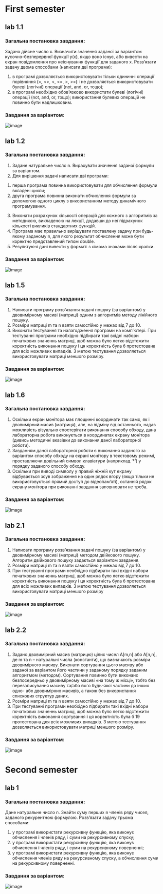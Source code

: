 # **First semester**
## lab 1.1

### Загальна постановка завдання:

Задано дійсне число x. Визначити значення заданої за варіантом
кусочно-безперервної функції y(x), якщо воно існує, або вивести на екран
повідомлення про неіснування функції для заданого x.
Розв’язати задачу двома способами (написати дві програми):
1) в програмі дозволяється використовувати тільки одиничні операції
порівняння (=, <>, <, <=, >, >=) і не дозволяється використовувати булеві
(логічні) операції (not, and, or, тощо);
2) в програмі необхідно обов’язково використати булеві (логічні) операції
(not, and, or, тощо); використання булевих операцій не повинно бути
надлишковим.

### Завдання за варіантом:

![image](https://github.com/dufedanceq/ASDLabs1Year/assets/103373187/b2c517f7-9b97-4be0-b45f-38e62cf7e4a0)

## lab 1.2

### Загальна постановка завдання:

1. Задане натуральне число n. Вирахувати значення заданої формули за
варіантом.
2. Для вирішення задачі написати дві програми:
1) перша програма повинна використовувати для обчислення формули
вкладені цикли;
2) друга програма повинна виконати обчислення формули за допомогою
одного циклу з використанням методу динамічного програмування.
3. Виконати розрахунок кількості операцій для кожного з алгоритмів за
методикою, викладеною на лекції, додавши до неї підрахунок кількості
викликів стандартних функцій.
4. Програма має правильно вирішувати поставлену задачу при будь-якому
заданому n, для якого результат обчислення може бути коректно
представлений типом double.
5. Результуючі дані вивести у форматі з сімома знаками після крапки.

### Завдання за варіантом:

![image](https://github.com/dufedanceq/ASDLabs1Year/assets/103373187/677a378f-9735-41aa-b996-9c811bb29be0)

## lab 1.5

### Загальна постановка завдання:

1. Написати програму розв’язання задачі пошуку (за варіантом) у
двовимірному масиві (матриці) одним з алгоритмів методу лінійного пошуку.
2. Розміри матриці m та n взяти самостійно у межах від 7 до 10.
3. Виконати тестування та налагодження програми на комп’ютері. При
тестуванні програми необхідно підбирати такі вхідні набори початкових
значеннь матриці, щоб можна було легко відстежити коректність виконання
пошуку і ця коректність була б протестована для всіх можливих випадків. З
метою тестування дозволяється використовувати матриці меншого розміру.

### Завдання за варіантом:

![image](https://github.com/dufedanceq/ASDLabs1Year/assets/103373187/67cba8b4-9ba3-4397-bf97-f524a68ac2b8)

## lab 1.6

### Загальна постановка завдання:

1. Оскільки екран монітора має площинні координати так само, як і
двовимірний масив (матриця), але, на відміну від останнього, надає
можливість візуально спостерігати виконання способу обходу, дана
лабораторна робота виконується в координатах екрану монітора (дивись
методичні вказівки до виконання даної лабораторної роботи).
2. Завданням даної лабораторної роботи є виконання заданого за варіантом
способу обходу на екрані монітору в текстовому режимі, проставляючи
довільний символ клавіатури (наприклад ‘*’) у порядку заданого способу
обходу.
3. Оскільки при виводі символу у правий ніжній кут екрану відбувається зсув
зображення на один рядок вгору (якщо тільки не використовується прямий
доступ до відеопам’яті), останній рядок екрану монітора при виконанні
завдання заповнювати не треба.

### Завдання за варіантом:

![image](https://github.com/dufedanceq/ASDLabs1Year/assets/103373187/7fe8e51c-24b3-4f39-bbe9-7d790ac9e671)

## lab 2.1

### Загальна постановка завдання:

1. Написати програму розв’язання задачі пошуку (за варіантом) у
двовимірному масиві (матриці) методом двійкового пошуку. Алгоритм
двійкового пошуку задається варіантом завдання.
2. Розміри матриці m та n взяти самостійно у межах від 7 до 10.
3. При тестуванні програми необхідно підбирати такі вхідні набори
початкових значеннь матриці, щоб можна було легко відстежити коректність
виконання пошуку і ця коректність була б протестована для всіх можливих
випадків. З метою тестування дозволяється використовувати матриці
меншого розміру

### Завдання за варіантом:

![image](https://github.com/dufedanceq/ASDLabs1Year/assets/103373187/064a01ef-7ac5-407a-87b7-75a16fc37ae3)

## lab 2.2

### Загальна постановка завдання:

1. Задано двовимірний масив (матрицю) цілих чисел A[m,n] або A[n,n], де m
та n – натуральні числа (константи), що визначають розміри двовимірного
масиву. Виконати сортування цього масиву або заданої за варіантом його
частини у заданому порядку заданим алгоритмом (методом). Сортування
повинно бути виконано безпосередньо у двовимірному масиві «на тому ж
місці», тобто без перезаписування масиву та/або його будь-якої частини до
інших одно- або двовимірних масивів, а також без використання спискових
структур даних.
2. Розміри матриці m та n взяти самостійно у межах від 7 до 10.
3. При тестуванні програми необхідно підбирати такі вхідні набори
початкових значеннь матриці, щоб можна було легко відстежити коректність
виконання сортування і ця коректність була б 19 протестована для всіх
можливих випадків. З метою тестування дозволяється використовувати
матриці меншого розміру.

### Завдання за варіантом:

![image](https://github.com/dufedanceq/ASDLabs1Year/assets/103373187/fb152942-7f99-4092-9bbc-19e1b0ed5247)

# **Second semester**

## lab 1

### Загальна постановка завдання:

Дане натуральне число n. Знайти суму перших n членiв ряду чисел,
заданого
рекурентною формулою. Розв’язати задачу трьома способами:
1) у програмi використати рекурсивну функцiю, яка виконує обчислення
i членiв ряду, i суми на рекурсивному спуску;
2) у програмi використати рекурсивну функцiю, яка виконує обчислення
i членiв ряду, i суми на рекурсивному поверненнi;
3) у програмi використати рекурсивну функцiю, яка виконує обчислення
членiв ряду на рекурсивному спуску, а обчислення суми на
рекурсивному поверненнi.

### Завдання за варіантом:

![image](https://github.com/dufedanceq/ASDLabs1Year/assets/103373187/ca97a880-009b-4066-844a-c30a22eb181f)
